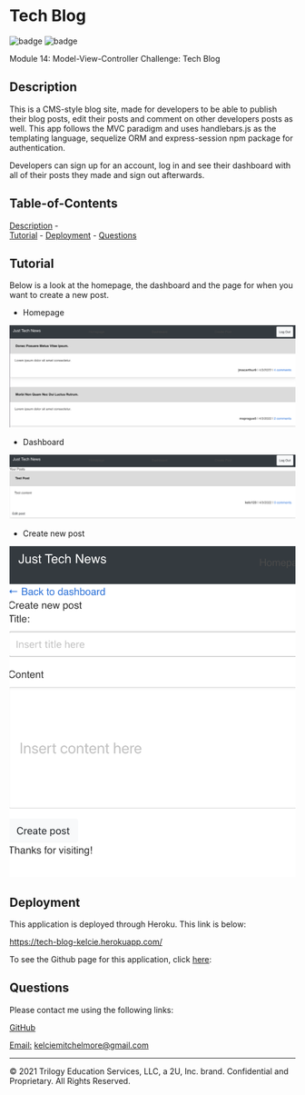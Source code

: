 # Tech Blog

![badge](https://img.shields.io/badge/sequelize-blue) ![badge](https://img.shields.io/badge/express.js-orange) 

Module 14: Model-View-Controller Challenge: Tech Blog 

## Description

This is a CMS-style blog site, made for developers to be able to publish their blog posts, edit their posts and comment on other developers posts as well. This app follows the MVC paradigm and uses handlebars.js as the templating language, sequelize ORM and express-session npm package for authentication. 

Developers can sign up for an account, log in and see their dashboard with all of their posts they made and sign out afterwards. 

## Table-of-Contents 
[Description](#description) -  
[Tutorial](#tutorial) - 
[Deployment](#deployment) - 
[Questions](#questions)

## Tutorial

Below is a look at the homepage, the dashboard and the page for when you want to create a new post.  

* Homepage

![Homepage](/public/images/Screen%20Shot%202022-04-03%20at%204.30.12%20PM.png)

* Dashboard

![Dashboard](/public/images/Screen%20Shot%202022-04-03%20at%204.31.17%20PM.png)

* Create new post 

![New post](/public/images/Screen%20Shot%202022-04-03%20at%204.31.22%20PM.png)


## Deployment

This application is deployed through Heroku. This link is below: 

https://tech-blog-kelcie.herokuapp.com/

To see the Github page for this application, click [here](https://github.com/kelcmitch97/14-tech-blog):

## Questions

Please contact me using the following links: 

[GitHub](https://github.com/kelcmitch97)

[Email:](kelciemitchelmore@gmail.com) kelciemitchelmore@gmail.com

- - -
© 2021 Trilogy Education Services, LLC, a 2U, Inc. brand. Confidential and Proprietary. All Rights Reserved.

